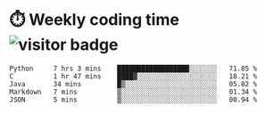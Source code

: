 
# :stopwatch: Weekly coding time  ![visitor badge](https://visitor-badge.glitch.me/badge?page_id=cozgerest) 
<!--START_SECTION:waka-->
```text
Python     7 hrs 3 mins    ██████████████████░░░░░░░   71.85 % 
C          1 hr 47 mins    ████▓░░░░░░░░░░░░░░░░░░░░   18.21 % 
Java       34 mins         █▒░░░░░░░░░░░░░░░░░░░░░░░   05.82 % 
Markdown   7 mins          ▒░░░░░░░░░░░░░░░░░░░░░░░░   01.34 % 
JSON       5 mins          ▒░░░░░░░░░░░░░░░░░░░░░░░░   00.94 % 
```
<!--END_SECTION:waka-->


<!-- <p> <img src="https://github-readme-stats.vercel.app/api?username=cozgerest&show_icons=true&hide_border=false" />  </p> -->

